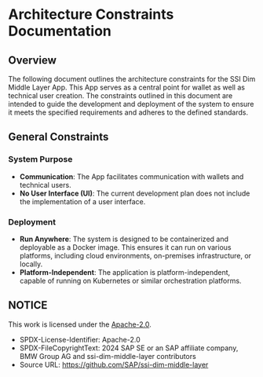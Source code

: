 # Architecture Constraints Documentation

## Overview

The following document outlines the architecture constraints for the SSI Dim Middle Layer App. This App serves as a central point for wallet as well as technical user creation. The constraints outlined in this document are intended to guide the development and deployment of the system to ensure it meets the specified requirements and adheres to the defined standards.

## General Constraints

### System Purpose

- **Communication**: The App facilitates communication with wallets and technical users.
- **No User Interface (UI)**: The current development plan does not include the implementation of a user interface.

### Deployment

- **Run Anywhere**: The system is designed to be containerized and deployable as a Docker image. This ensures it can run on various platforms, including cloud environments, on-premises infrastructure, or locally.
- **Platform-Independent**: The application is platform-independent, capable of running on Kubernetes or similar orchestration platforms.

## NOTICE

This work is licensed under the [Apache-2.0](https://www.apache.org/licenses/LICENSE-2.0).

- SPDX-License-Identifier: Apache-2.0
- SPDX-FileCopyrightText: 2024 SAP SE or an SAP affiliate company, BMW Group AG and ssi-dim-middle-layer contributors
- Source URL: https://github.com/SAP/ssi-dim-middle-layer
